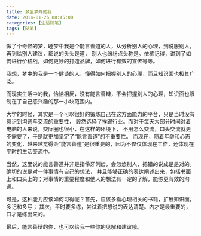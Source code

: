 ```yaml
---
title: 梦里梦外的我
date: 2014-01-26 08:45:00
categories: [生活随笔]
tags: [随笔]
---
```


做了个奇怪的梦，睡梦中我是个能言善道的人，从分析别人的心理，到说服别人，再到给别人建议，都说的头头是道，
别人也纷纷点头称是。依稀记得，讲到了如何进行价格战，如何更好的打造品牌，如何进行有效的宣传等等。

我想，梦中的我是一个健谈的人，懂得如何把握别人的心理，而且知识面也极其广泛。

而现实生活中的我，恰恰相反，没有能言善辩，不会把握别人的心理，知识面也限制在了自己感兴趣的那一小块范围内。

大学的时候，其实是一个可以很好的锻炼自己在这方面能力的平台，只是当时没有意识到沟通与交流的重要性，
毅然选择了挨踢行业。而对于每天大部分时间对着电脑的人来说，交际圈也很小，在这样的环境下，
不用怎么交流，口头交流就更不需要了，于是就更加坚定了“能言善道”的不重要性。
而现在，随着年龄和心态的变化，越来越觉得会“能言善道”是很重要的，因为不仅仅体现在工作，还体现在平时的生活交流中。

当然，这里说的能言善道并非是指伶牙俐齿，会忽悠别人，把错的说成是是对的。确切的说是对一件事情有自己的想法，
并且能够正确的表达阐述出来，包括书面上和口头上的；对事情的重要程度和他人的想法有一定的了解，能够更有效的沟通。

可是，这种能力应该如何习得呢？首先，应该多看心理相关的书籍，扩展知识面，多记和多写；
其次，平时要多练，尝试着把想说的表达清楚。内才是最重要的，口才是练出来的。

最后，能言善辩的你，也可以给我一些你的见解和建议哦。